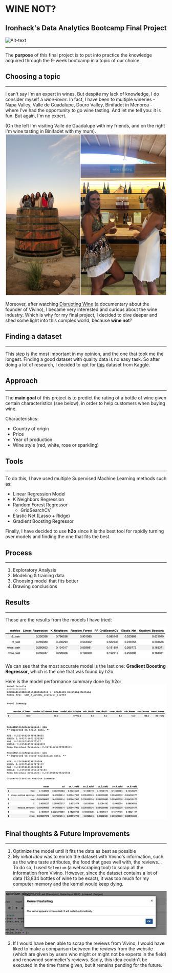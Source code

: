 # WINE NOT?
## Ironhack's Data Analytics Bootcamp Final Project
![Alt-text](https://images.unsplash.com/photo-1506377247377-2a5b3b417ebb?ixid=MXwxMjA3fDB8MHxwaG90by1wYWdlfHx8fGVufDB8fHw%3D&ixlib=rb-1.2.1&auto=format&fit=crop&w=1350&q=80)

---
The **purpose** of this final project is to put into practice the knowledge acquired through the 9-week bootcamp in a topic of our choice.


## Choosing a topic
---
I can't say I'm an expert in wines. But despite my lack of knowledge, I do consider myself a *wine-lover*. In fact, I have been to multiple wineries - Napa Valley, Valle de Guadalupe, Douro Valley, Binifadet in Menorca - where I've had the opportunity to go wine tasting. And let me tell you: it is fun. But again, I'm no expert. 

(On the left I'm visiting Valle de Guadalupe with my friends, and on the right I'm wine tasting in Binifadet with my mum).
![alt](images/experiences.jpg)

Moreover, after watching [Disrupting Wine](https://www.imdb.com/title/tt12645184/) (a documentary about the founder of Vivino), I became very interested and curious about the wine industry. Which is why for my final project, I decided to dive deeper and shed some light into this complex world, because **wine not**?


## Finding a dataset
---
This step is the most important in my opinion, and the one that took me the longest. Finding a good dataset with quality data is no easy task. So after doing a lot of research, I decided to opt for [this](https://www.kaggle.com/budnyak/wine-rating-and-price) dataset from Kaggle.


## Approach
---
The **main goal** of this project is to predict the rating of a bottle of wine given certain characteristics (see below), in order to help customers when buying wine. 

Characteristics:
- Country of origin
- Price
- Year of production
- Wine style (red, white, rose or sparkling)


## Tools
---
To do this, I have used multiple Supervised Machine Learning methods such as:

- Linear Regression Model
- K Neighbors Regression
- Random Forest Regressor
    - GridSearchCV
- Elastic Net (Lasso + Ridge)
- Gradient Boosting Regressor

Finally, I have decided to use **h2o** since it is the best tool for rapidly turning over models and finding the one that fits the best.


## Process
---
1. Exploratory Analysis
2. Modeling & training data
3. Choosing model that fits better
4. Drawing conclusions


## Results
---
These are the results from the models I have tried:

![alt](images/metrics.png)

We can see that the most accurate model is the last one: **Gradient Boosting Regressor**, which is the one that was found by h2o.

Here is the model performance summary done by h2o:
![alt](images/h20_summary.png)


## Final thoughts & Future Improvements
---
1. Optimize the model until it fits the data as best as possible
2. My *initial idea* was to enrich the dataset with Vivino's information, such as the wine taste attributes, the food that goes well with, the reviews... To do so, I used ``Selenium`` (a webscraping tool) to scrap all the information from Vivino. However, since the dataset contains a lot of data (13,834 bottles of wine to be exact), it was too much for my computer memory and the kernel would keep dying.

![alt](images/kerneldied.png)

3. If I would have been able to scrap the reviews from Vivino, I would have liked to make a comparison between the reviews from the website (which are given by users who might or might not be experts in the field) and renowned sommelier's reviews. Sadly, this idea couldn't be executed in the time frame given, but it remains pending for the future. 